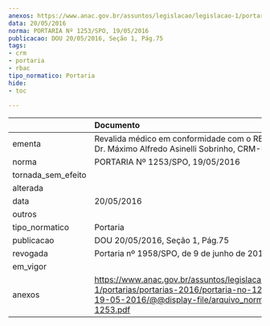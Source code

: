 ```yaml
---
anexos: https://www.anac.gov.br/assuntos/legislacao/legislacao-1/portarias/portarias-2016/portaria-no-1253-spo-19-05-2016/@@display-file/arquivo_norma/PA2016-1253.pdf
data: 20/05/2016
norma: PORTARIA Nº 1253/SPO, 19/05/2016
publicacao: DOU 20/05/2016, Seção 1, Pág.75
tags:
- crm
- portaria
- rbac
tipo_normatico: Portaria
hide: 
- toc 
 
---
```


|                    | Documento                                                                                                                                                      |
|:-------------------|:---------------------------------------------------------------------------------------------------------------------------------------------------------------|
| ementa             | Revalida médico em conformidade com o RBAC nº 67 - Dr. Máximo Alfredo Asinelli Sobrinho, CRM-PR 13037.                                                         |
| norma              | PORTARIA Nº 1253/SPO, 19/05/2016                                                                                                                               |
| tornada_sem_efeito |                                                                                                                                                                |
| alterada           |                                                                                                                                                                |
| data               | 20/05/2016                                                                                                                                                     |
| outros             |                                                                                                                                                                |
| tipo_normatico     | Portaria                                                                                                                                                       |
| publicacao         | DOU 20/05/2016, Seção 1, Pág.75                                                                                                                                |
| revogada           | Portaria nº 1958/SPO, de 9 de junho de 2017.                                                                                                                   |
| em_vigor           |                                                                                                                                                                |
| anexos             | https://www.anac.gov.br/assuntos/legislacao/legislacao-1/portarias/portarias-2016/portaria-no-1253-spo-19-05-2016/@@display-file/arquivo_norma/PA2016-1253.pdf |